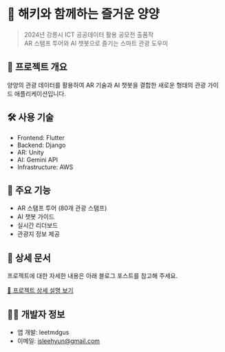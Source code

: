 # 🌊 해키와 함께하는 즐거운 양양

> 2024년 강릉시 ICT 공공데이터 활용 공모전 출품작  
> AR 스탬프 투어와 AI 챗봇으로 즐기는 스마트 관광 도우미

## 📱 프로젝트 개요

양양의 관광 데이터를 활용하여 AR 기술과 AI 챗봇을 결합한 새로운 형태의 관광 가이드 애플리케이션입니다.

## 🛠 사용 기술
- Frontend: Flutter
- Backend: Django
- AR: Unity
- AI: Gemini API
- Infrastructure: AWS

## 💫 주요 기능
- AR 스탬프 투어 (80개 관광 스탬프)
- AI 챗봇 가이드
- 실시간 리더보드
- 관광지 정보 제공

## 📖 상세 문서
프로젝트에 대한 자세한 내용은 아래 블로그 포스트를 참고해 주세요.

[🔗 프로젝트 상세 설명 보기](https://jaducci.tistory.com/17)

## 👨‍💻 개발자 정보
- 앱 개발: leetmdgus
- 이메일: isleehyun@gmail.com
